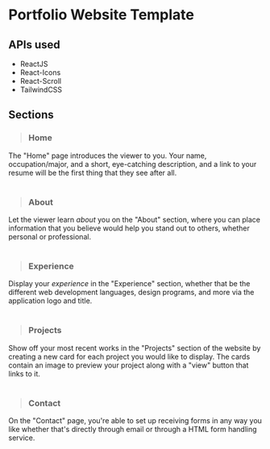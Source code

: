 # Portfolio Website Template

## APIs used
- ReactJS
- React-Icons
- React-Scroll
- TailwindCSS


## Sections

> ### Home
The "Home" page introduces the viewer to you. Your name, occupation/major, and a short, eye-catching description, and a link to your resume will be the first thing that they see after all.<br><br>

> ### About
Let the viewer learn *about* you on the "About" section, where you can place information that you believe would help you stand out to others, whether personal or professional.<br><br>

> ### Experience
Display your *experience* in the "Experience" section, whether that be the different web development languages, design programs, and more via the application logo and title.<br><br>

> ### Projects
Show off your most recent works in the "Projects" section of the website by creating a new card for each project you would like to display. The cards contain an image to preview your project along with a "view" button that links to it.<br><br>

> ### Contact
On the "Contact" page, you're able to set up receiving forms in any way you like whether that's directly through email or through a HTML form handling service.
